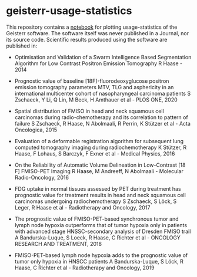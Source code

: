 # geisterr-usage-statistics

This repository contains a [notebook](https://github.com/haesleinhuepf/geisterr-usage-statistics/blob/main/plot.ipynb) for plotting usage-statistics of the Geisterr software. The software itself was never published in a Journal, nor its source code. 
Scientific results produced using the software are published in:
* Optimisation and Validation of a Swarm Intelligence Based Segmentation Algorithm for Low Contrast Positron Emission Tomography
R Haase - 2014

* Prognostic value of baseline [18F]-fluorodeoxyglucose positron emission tomography parameters MTV, TLG and asphericity in an international multicenter cohort of nasopharyngeal carcinoma patients
S Zschaeck, Y Li, Q Lin, M Beck, H Amthauer et al - PLOS ONE, 2020

* Spatial distribution of FMISO in head and neck squamous cell carcinomas during radio-chemotherapy and its correlation to pattern of failure
S Zschaeck, R Haase, N Abolmaali, R Perrin, K Stützer et al - Acta Oncologica, 2015

* Evaluation of a deformable registration algorithm for subsequent lung computed tomography imaging during radiochemotherapy
K Stützer, R Haase, F Lohaus, S Barczyk, F Exner et al - Medical Physics, 2016

* On the Reliability of Automatic Volume Delineation in Low-Contrast [18 F] FMISO-PET Imaging
R Haase, M Andreeff, N Abolmaali - Molecular Radio-Oncology, 2016

* FDG uptake in normal tissues assessed by PET during treatment has prognostic value for treatment results in head and neck squamous cell carcinomas undergoing radiochemotherapy
S Zschaeck, S Löck, S Leger, R Haase et al - Radiotherapy and Oncology, 2017

* The prognostic value of FMISO-PET-based synchronous tumor and lymph node hypoxia outperforms that of tumor hypoxia only in patients with advanced stage HNSSC-secondary analysis of Dresden FMISO trail
A Bandurska-Luque, S Loeck, R Haase, C Richter et al - ONCOLOGY RESEARCH AND TREATMENT, 2018

* FMISO-PET-based lymph node hypoxia adds to the prognostic value of tumor only hypoxia in HNSCC patients
A Bandurska-Luque, S Löck, R Haase, C Richter et al - Radiotherapy and Oncology, 2019
